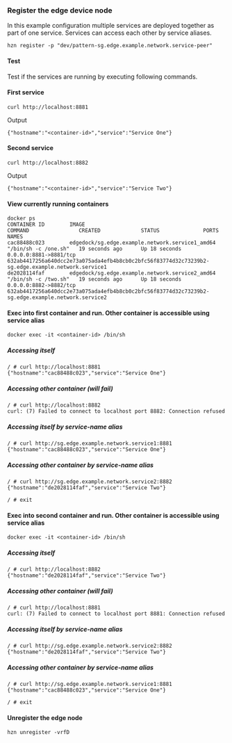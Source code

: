 ### Register the edge device node
In this example configuration multiple services are deployed together as part of one service. Services can access each other by service aliases.

```
hzn register -p "dev/pattern-sg.edge.example.network.service-peer"
```

#### Test

Test if the services are running by executing following commands.
#### First service
```
curl http://localhost:8881
```
Output
```
{"hostname":"<container-id>","service":"Service One"}
```
#### Second service
```
curl http://localhost:8882
```
Output
```
{"hostname":"<container-id>","service":"Service Two"}
```

#### View currently running containers
```
docker ps
CONTAINER ID        IMAGE                                             COMMAND                CREATED             STATUS              PORTS                    NAMES
cac88488c023        edgedock/sg.edge.example.network.service1_amd64   "/bin/sh -c /one.sh"   19 seconds ago      Up 18 seconds       0.0.0.0:8881->8881/tcp   632ab4417256a640dcc2e73a075ada4efb4b8cb0c2bfc56f83774d32c73239b2-sg.edge.example.network.service1
de2028114faf        edgedock/sg.edge.example.network.service2_amd64   "/bin/sh -c /two.sh"   19 seconds ago      Up 18 seconds       0.0.0.0:8882->8882/tcp   632ab4417256a640dcc2e73a075ada4efb4b8cb0c2bfc56f83774d32c73239b2-sg.edge.example.network.service2
```
#### Exec into first container and run. Other container is accessible using service alias
```
docker exec -it <container-id> /bin/sh
```

##### Accessing itself
```
/ # curl http://localhost:8881
{"hostname":"cac88488c023","service":"Service One"}
```
##### Accessing other container (will fail)
```
/ # curl http://localhost:8882
curl: (7) Failed to connect to localhost port 8882: Connection refused
```
##### Accessing itself by service-name alias
```
/ # curl http://sg.edge.example.network.service1:8881
{"hostname":"cac88488c023","service":"Service One"}
```

##### Accessing other container by service-name alias
```
/ # curl http://sg.edge.example.network.service2:8882
{"hostname":"de2028114faf","service":"Service Two"}
```
```
/ # exit
```

#### Exec into second container and run. Other container is accessible using service alias
```
docker exec -it <container-id> /bin/sh
```
##### Accessing itself
```
/ # curl http://localhost:8882
{"hostname":"de2028114faf","service":"Service Two"}
```
##### Accessing other container (will fail)
```
/ # curl http://localhost:8881
curl: (7) Failed to connect to localhost port 8881: Connection refused
```

##### Accessing itself by service-name alias
```
/ # curl http://sg.edge.example.network.service2:8882
{"hostname":"de2028114faf","service":"Service Two"}
```

##### Accessing other container by service-name alias
```
/ # curl http://sg.edge.example.network.service1:8881
{"hostname":"cac88488c023","service":"Service One"}
```

```
/ # exit

```

#### Unregister the edge node
```
hzn unregister -vrfD
```




